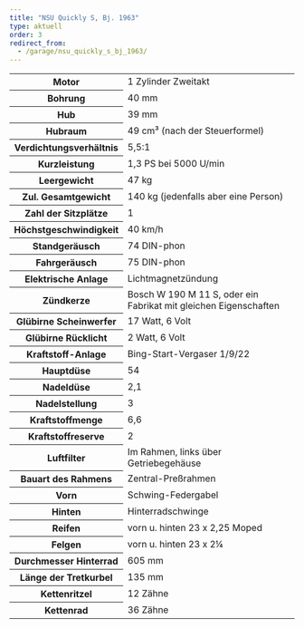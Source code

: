```yaml
---
title: "NSU Quickly S, Bj. 1963"
type: aktuell
order: 3
redirect_from:
  - /garage/nsu_quickly_s_bj_1963/
--- 
```

<table class="table_technik">
	<tr class="row0">
		<th class="col0"> Motor </th><td class="col1"> 1 Zylinder Zweitakt </td>
	</tr>
	<tr class="row1">
		<th class="col0"> Bohrung </th><td class="col1"> 40 mm </td>
	</tr>
	<tr class="row2">
		<th class="col0"> Hub </th><td class="col1"> 39 mm </td>
	</tr>
	<tr class="row3">
		<th class="col0"> Hubraum </th><td class="col1"> 49 cm³ (nach der Steuerformel) </td>
	</tr>
	<tr class="row4">
		<th class="col0"> Verdichtungsverhältnis </th><td class="col1"> 5,5:1 </td>
	</tr>
	<tr class="row5">
		<th class="col0"> Kurzleistung </th><td class="col1"> 1,3 PS bei 5000 U/min </td>
	</tr>
	<tr class="row6">
		<th class="col0"> Leergewicht </th><td class="col1"> 47 kg </td>
	</tr>
	<tr class="row7">
		<th class="col0"> Zul. Gesamtgewicht </th><td class="col1"> 140 kg (jedenfalls aber eine Person) </td>
	</tr>
	<tr class="row8">
		<th class="col0"> Zahl der Sitzplätze </th><td class="col1"> 1 </td>
	</tr>
	<tr class="row9">
		<th class="col0"> Höchstgeschwindigkeit </th><td class="col1"> 40 km/h </td>
	</tr>
	<tr class="row10">
		<th class="col0"> Standgeräusch </th><td class="col1"> 74 DIN-phon </td>
	</tr>
	<tr class="row11">
		<th class="col0"> Fahrgeräusch </th><td class="col1"> 75 DIN-phon </td>
	</tr>
	<tr class="row12">
		<th class="col0"> Elektrische Anlage </th><td class="col1"> Lichtmagnetzündung </td>
	</tr>
	<tr class="row13">
		<th class="col0"> Zündkerze </th><td class="col1"> Bosch W 190 M 11 S, oder ein Fabrikat mit gleichen Eigenschaften </td>
	</tr>
	<tr class="row14">
		<th class="col0"> Glübirne Scheinwerfer </th><td class="col1"> 17 Watt, 6 Volt </td>
	</tr>
	<tr class="row15">
		<th class="col0"> Glübirne Rücklicht </th><td class="col1"> 2 Watt, 6 Volt </td>
	</tr>
	<tr class="row16">
		<th class="col0"> Kraftstoff-Anlage </th><td class="col1"> Bing-Start-Vergaser 1/9/22 </td>
	</tr>
	<tr class="row17">
		<th class="col0"> Hauptdüse </th><td class="col1"> 54 </td>
	</tr>
	<tr class="row18">
		<th class="col0"> Nadeldüse </th><td class="col1"> 2,1 </td>
	</tr>
	<tr class="row19">
		<th class="col0"> Nadelstellung </th><td class="col1"> 3 </td>
	</tr>
	<tr class="row20">
		<th class="col0"> Kraftstoffmenge </th><td class="col1"> 6,6 </td>
	</tr>
	<tr class="row21">
		<th class="col0"> Kraftstoffreserve </th><td class="col1"> 2 </td>
	</tr>
	<tr class="row22">
		<th class="col0"> Luftfilter </th><td class="col1"> Im Rahmen, links über Getriebegehäuse </td>
	</tr>
	<tr class="row23">
		<th class="col0"> Bauart des Rahmens </th><td class="col1"> Zentral-Preßrahmen </td>
	</tr>
	<tr class="row24">
		<th class="col0"> Vorn </th><td class="col1"> Schwing-Federgabel </td>
	</tr>
	<tr class="row25">
		<th class="col0"> Hinten </th><td class="col1"> Hinterradschwinge </td>
	</tr>
	<tr class="row26">
		<th class="col0"> Reifen </th><td class="col1"> vorn u. hinten 23 x 2,25 Moped </td>
	</tr>
	<tr class="row27">
		<th class="col0"> Felgen </th><td class="col1"> vorn u. hinten 23 x 2¼ </td>
	</tr>
	<tr class="row28">
		<th class="col0"> Durchmesser Hinterrad </th><td class="col1"> 605 mm </td>
	</tr>
	<tr class="row29">
		<th class="col0"> Länge der Tretkurbel </th><td class="col1"> 135 mm </td>
	</tr>
	<tr class="row30">
		<th class="col0"> Kettenritzel </th><td class="col1"> 12 Zähne </td>
	</tr>
	<tr class="row31">
		<th class="col0"> Kettenrad </th><td class="col1"> 36 Zähne </td>
	</tr>
</table>